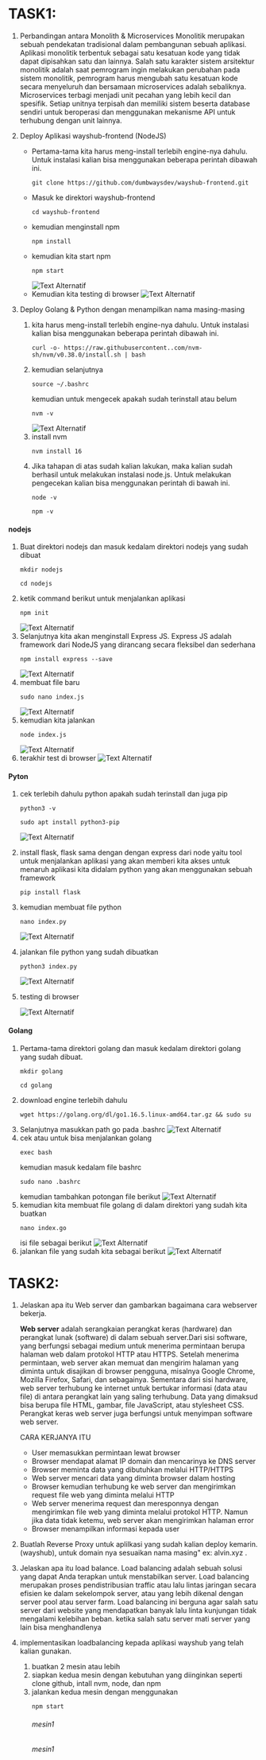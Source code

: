 # TASK1:
1. Perbandingan antara Monolith & Microservices
   Monolitik merupakan sebuah pendekatan tradisional dalam pembangunan sebuah aplikasi. Aplikasi monolitik terbentuk sebagai satu kesatuan kode yang tidak dapat dipisahkan satu dan lainnya.  Salah     satu karakter sistem arsitektur monolitik adalah saat pemrogram ingin melakukan perubahan pada sistem monolitik, pemrogram harus mengubah satu kesatuan kode secara menyeluruh dan bersamaan
   microservices adalah sebaliknya. Microservices terbagi menjadi unit pecahan yang lebih kecil dan spesifik. Setiap unitnya terpisah dan memiliki sistem beserta database sendiri untuk beroperasi      dan menggunakan mekanisme API untuk terhubung dengan unit lainnya.
2. Deploy Aplikasi wayshub-frontend (NodeJS)
   * Pertama-tama kita harus meng-install terlebih engine-nya dahulu. Untuk instalasi kalian bisa menggunakan beberapa perintah dibawah ini.
     ```
     git clone https://github.com/dumbwaysdev/wayshub-frontend.git
     ```
   * Masuk ke direktori wayshub-frontend
     ```
     cd wayshub-frontend
     ```
   * kemudian menginstall npm
     ```
     npm install
     ```
   * kemudian kita start npm
     ```
     npm start
     ```
     ![Text Alternatif](photos/4.png)
   * Kemudian kita testing di browser
     ![Text Alternatif](photos/5.png)
     
3. Deploy Golang & Python dengan menampilkan nama masing-masing
   1) kita harus meng-install terlebih engine-nya dahulu. Untuk instalasi kalian bisa menggunakan beberapa perintah dibawah ini.
      ```
      curl -o- https://raw.githubusercontent..com/nvm-sh/nvm/v0.38.0/install.sh | bash
      ```
   2) kemudian selanjutnya
      ```
      source ~/.bashrc
      ```
      kemudian untuk mengecek apakah sudah terinstall atau belum
      ```
      nvm -v
      ```
      ![Text Alternatif](photos/6.png)
   3) install nvm
      ```
      nvm install 16
      ```
   4) Jika tahapan di atas sudah kalian lakukan, maka kalian sudah berhasil untuk melakukan instalasi node.js. Untuk melakukan pengecekan kalian bisa menggunakan perintah di bawah ini.
      ```
      node -v
      ```
      ```
      npm -v
      ```
#### nodejs
   1) Buat direktori nodejs dan masuk kedalam direktori nodejs yang sudah dibuat
      ```
      mkdir nodejs
      ```
      ```
      cd nodejs
      ```
   2) ketik command berikut untuk menjalankan aplikasi
      ```
      npm init
      ```
      ![Text Alternatif](photos/n1.png)
   3) Selanjutnya kita akan menginstall Express JS. Express JS adalah framework dari NodeJS yang dirancang secara fleksibel dan sederhana
      ```
      npm install express --save
      ```
      ![Text Alternatif](photos/n2.png)
   4) membuat file baru
      ```
      sudo nano index.js
      ```
      ![Text Alternatif](photos/n5.png)
   5) kemudian kita jalankan
      ```
      node index.js
      ```
      ![Text Alternatif](photos/n3.png)
   6) terakhir test di browser
      ![Text Alternatif](photos/n4.png)


#### Pyton
   1) cek terlebih dahulu python apakah sudah terinstall dan juga pip
      ```
      python3 -v
      ```
      ```
      sudo apt install python3-pip
      ```
      ![Text Alternatif](photos/p1.png)
   2) install flask, flask sama dengan dengan express dari node yaitu tool untuk menjalankan aplikasi yang akan memberi kita akses untuk menaruh aplikasi kita didalam python yang akan menggunakan sebuah framework
      ```
      pip install flask
      ```
   3) kemudian membuat file python
      ```
      nano index.py
      ```
      ![Text Alternatif](photos/p2.png)
   4) jalankan file python yang sudah dibuatkan
      ```
      python3 index.py
      ```
      ![Text Alternatif](photos/p3.png)
   5) testing di browser
      
      ![Text Alternatif](photos/p4.png)
      

#### Golang
   1) Pertama-tama direktori golang dan masuk kedalam direktori golang yang sudah dibuat.
      ```
      mkdir golang
      ```
      ```
      cd golang
      ```
   2) download engine terlebih dahulu
      ```
      wget https://golang.org/dl/go1.16.5.linux-amd64.tar.gz && sudo su
      ```
   3) Selanjutnya masukkan path go pada .bashrc
      ![Text Alternatif](photos/g1.png)
   4) cek atau untuk bisa menjalankan golang
      ```
      exec bash
      ```
      kemudian masuk kedalam file bashrc
      ```
      sudo nano .bashrc
      ```
      kemudian tambahkan potongan file berikut
      ![Text Alternatif](photos/g2.png)
   5) kemudian kita membuat file golang di dalam direktori yang sudah kita buatkan
      ```
      nano index.go
      ```
      isi file sebagai berikut
      ![Text Alternatif](photos/g4.png)
   6) jalankan file yang sudah kita sebagai berikut
      ![Text Alternatif](photos/g5.png)






# TASK2:
1. Jelaskan apa itu Web server dan gambarkan bagaimana cara webserver bekerja.

   **Web server** adalah serangkaian perangkat keras (hardware) dan perangkat lunak (software) di dalam sebuah server.Dari sisi software, yang berfungsi sebagai medium untuk menerima permintaan       berupa halaman web dalam protokol HTTP atau HTTPS. Setelah menerima permintaan, web server akan memuat dan mengirim halaman yang diminta untuk disajikan di browser pengguna, misalnya Google        Chrome, Mozilla Firefox, Safari, dan sebagainya. Sementara dari sisi hardware, web server terhubung ke internet untuk bertukar informasi (data atau file) di antara perangkat lain yang saling       terhubung. Data yang dimaksud bisa berupa file HTML, gambar, file JavaScript, atau stylesheet CSS. Perangkat keras web server juga berfungsi untuk menyimpan software web server.

   CARA KERJANYA ITU
   * User memasukkan permintaan lewat browser
   * Browser mendapat alamat IP domain dan mencarinya ke DNS server
   * Browser meminta data yang dibutuhkan melalui HTTP/HTTPS
   * Web server mencari data yang diminta browser dalam hosting
   * Browser kemudian terhubung ke web server dan mengirimkan request file web yang diminta melalui HTTP
   * Web server menerima request dan meresponnya dengan mengirimkan file web yang diminta melalui protokol HTTP. Namun jika data tidak ketemu, web server akan mengirimkan halaman error
   * Browser menampilkan informasi kepada user
     
3. Buatlah Reverse Proxy untuk aplilkasi yang sudah kalian deploy kemarin. (wayshub), untuk domain nya sesuaikan nama masing" ex: alvin.xyz .
4. Jelaskan apa itu load balance.
   Load balancing adalah sebuah solusi yang dapat Anda terapkan untuk menstabilkan server. Load balancing merupakan proses pendistribusian traffic atau lalu lintas jaringan secara efisien ke dalam    sekelompok server, atau yang lebih dikenal dengan server pool atau server farm. Load balancing ini berguna agar salah satu server dari website yang mendapatkan banyak lalu linta kunjungan tidak    mengalami kelebihan beban. ketika salah satu server mati server yang lain bisa menghandlenya
5. implementasikan loadbalancing kepada aplikasi wayshub yang telah kalian gunakan.
   1) buatkan 2 mesin atau lebih
   2) siapkan kedua mesin dengan kebutuhan yang diinginkan seperti clone github, intall nvm, node, dan npm
   3) jalankan kedua mesin dengan menggunakan
      ```
      npm start
      ```
      ###### mesin1
      ###### mesin1
